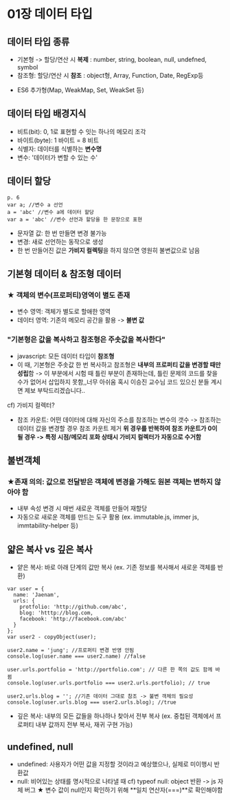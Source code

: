 # 01장 데이터 타입

## 데이터 타입 종류

- 기본형 -> 할당/연산 시 **복제**
  : number, string, boolean, null, undefned, symbol
- 참조형: 할당/연산 시 **참조**
  : object형, Array, Function, Date, RegExp등

* ES6 추가형(Map, WeakMap, Set, WeakSet 등)

## 데이터 타입 배경지식

- 비트(bit): 0, 1로 표현할 수 잇는 하나의 메모리 조각
- 바이트(byte): 1 바이트 = 8 비트
- 식별자: 데이터를 식별하는 **변수명**
- 변수: '데이터가 변할 수 있는 수'

## 데이터 할당

```
p. 6
var a; //변수 a 선언
a = 'abc' //변수 a에 데이터 할당
var a = 'abc' //변수 선언과 할당을 한 문장으로 표현
```

- 문자열 값: 한 번 만들면 변경 불가능
- 변경: 새로 선언하는 동작으로 생성
- 한 번 만들어진 값은 **가비지 컬렉팅**을 하지 않으면 영원히 불변값으로 남음

## 기본형 데이터 & 참조형 데이터

### ★ 객체의 변수(프로퍼티)영역이 별도 존재

- 변수 영역: 객체가 별도로 할애한 영역
- 데이터 영역: 기존의 메모리 공간을 활용 -> **불변 값**

### "기본형은 값을 복사하고 참조형은 주솟값을 복사한다"

- javascript: 모든 데이터 타입이 **참조형**
- 이 때, 기본형은 주솟값 한 번 복사하고 참조형은 **내부의 프로퍼티 값을 변경할 때만 성립**함
  -> 이 부분에서 시험 때 틀린 부분이 존재하는데, 틀린 문제의 코드를 찾을 수가 없어서 삽입하지 못함,,너무 아쉬움
  혹시 이승진 교수님 코드 있으신 분들 계시면 제보 부탁드리겠습니다..

cf) 가비지 컬렉터?

- 참조 카운트: 어떤 데이터에 대해 자신의 주소를 참조하는 변수의 갯수 -> 참조하는 데이터 값을 변경할 경우 참조 카운트 제거
  **위 경우를 반복하여 참조 카운트가 0이 될 경우 -> 특정 시점/메모리 포화 상태시 가비지 컬렉터가 자동으로 수거함**

## 불변객체

### ★존재 의의: 값으로 전달받은 객체에 변경을 가해도 원본 객체는 변하지 않아야 함

- 내부 속성 변경 시 매번 새로운 객체를 만들어 재할당
- 자동으로 새로운 객체를 만드는 도구 활용
  (ex. immutable.js, immer js, immtability-helper 등)

## 얇은 복사 vs 깊은 복사

- 얕은 복사: 바로 아래 단계의 값만 복사
  (ex. 기존 정보를 복사해서 새로운 객체를 반환)

```
var user = {
  name: 'Jaenam',
  urls: {
    protfolio: 'http://github.com/abc',
    blog: 'htttp://blog.com,
    facebook: 'http://facebook.com/abc'
  }
};
var user2 - copyObject(user);

user2.name = 'jung'; //프로퍼티 변경 반영 안됨
console.log(user.name === user2.name) //false

user.urls.portfolio = 'http://portfolio.com'; // 다른 한 쪽의 값도 함께 바뀜
console.log(user.urls.portfolio === user2.urls.portfolio); // true

user2.urls.blog = ''; //기존 데이터 그대로 참조 -> 불변 객체의 필요성
console.log(user.urls.blog === user2.urls.blog); //true
```

- 깊은 복사: 내부의 모든 값들을 하나하나 찾아서 전부 복사
  (ex. 중첩된 객체에서 프로퍼티 내부 값까지 전부 복사, 재귀 구현 가능)

## undefined, null

- undefined: 사용자가 어떤 값을 지정할 것이라고 예상했으나, 실제로 미이행시 반환값
- null: 비어있는 상태를 명시적으로 나타낼 때
  cf) typeof null: object 반환 -> js 자체 버그
  ★ 변수 값이 null인지 확인하기 위해 **일치 연산자(===)**로 확인해야함

